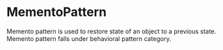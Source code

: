 # MementoPattern
Memento pattern is used to restore state of an object to a previous state. Memento pattern falls under behavioral pattern category.
